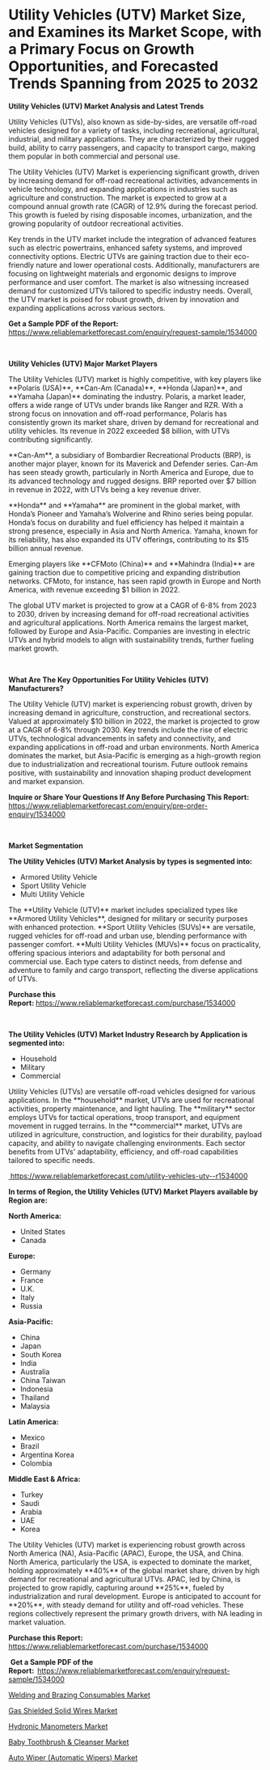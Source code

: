 <p><h1>Utility Vehicles (UTV) Market Size, and Examines its Market Scope, with a Primary Focus on Growth Opportunities, and Forecasted Trends Spanning from 2025 to 2032</h1></p><p><strong>Utility Vehicles (UTV) Market Analysis and Latest Trends</strong></p>
<p><p>Utility Vehicles (UTVs), also known as side-by-sides, are versatile off-road vehicles designed for a variety of tasks, including recreational, agricultural, industrial, and military applications. They are characterized by their rugged build, ability to carry passengers, and capacity to transport cargo, making them popular in both commercial and personal use.</p><p>The Utility Vehicles (UTV) Market is experiencing significant growth, driven by increasing demand for off-road recreational activities, advancements in vehicle technology, and expanding applications in industries such as agriculture and construction. The market is expected to grow at a compound annual growth rate (CAGR) of 12.9% during the forecast period. This growth is fueled by rising disposable incomes, urbanization, and the growing popularity of outdoor recreational activities.</p><p>Key trends in the UTV market include the integration of advanced features such as electric powertrains, enhanced safety systems, and improved connectivity options. Electric UTVs are gaining traction due to their eco-friendly nature and lower operational costs. Additionally, manufacturers are focusing on lightweight materials and ergonomic designs to improve performance and user comfort. The market is also witnessing increased demand for customized UTVs tailored to specific industry needs. Overall, the UTV market is poised for robust growth, driven by innovation and expanding applications across various sectors.</p></p>
<p><strong>Get a Sample PDF of the Report:&nbsp;</strong> <a href="https://www.reliablemarketforecast.com/enquiry/request-sample/1534000?utm_campaign=1903&utm_medium=2&utm_source=Github&utm_content=ia&utm_term=23012025&utm_id=utility-vehicles-utv">https://www.reliablemarketforecast.com/enquiry/request-sample/1534000</a></p>
<p>&nbsp;</p>
<p><strong>Utility Vehicles (UTV) Major Market Players</strong></p>
<p><p>The Utility Vehicles (UTV) market is highly competitive, with key players like **Polaris (USA)**, **Can-Am (Canada)**, **Honda (Japan)**, and **Yamaha (Japan)** dominating the industry. Polaris, a market leader, offers a wide range of UTVs under brands like Ranger and RZR. With a strong focus on innovation and off-road performance, Polaris has consistently grown its market share, driven by demand for recreational and utility vehicles. Its revenue in 2022 exceeded $8 billion, with UTVs contributing significantly.</p><p>**Can-Am**, a subsidiary of Bombardier Recreational Products (BRP), is another major player, known for its Maverick and Defender series. Can-Am has seen steady growth, particularly in North America and Europe, due to its advanced technology and rugged designs. BRP reported over $7 billion in revenue in 2022, with UTVs being a key revenue driver.</p><p>**Honda** and **Yamaha** are prominent in the global market, with Honda’s Pioneer and Yamaha’s Wolverine and Rhino series being popular. Honda’s focus on durability and fuel efficiency has helped it maintain a strong presence, especially in Asia and North America. Yamaha, known for its reliability, has also expanded its UTV offerings, contributing to its $15 billion annual revenue.</p><p>Emerging players like **CFMoto (China)** and **Mahindra (India)** are gaining traction due to competitive pricing and expanding distribution networks. CFMoto, for instance, has seen rapid growth in Europe and North America, with revenue exceeding $1 billion in 2022.</p><p>The global UTV market is projected to grow at a CAGR of 6-8% from 2023 to 2030, driven by increasing demand for off-road recreational activities and agricultural applications. North America remains the largest market, followed by Europe and Asia-Pacific. Companies are investing in electric UTVs and hybrid models to align with sustainability trends, further fueling market growth.</p></p>
<p>&nbsp;</p>
<p><strong>What Are The Key Opportunities For Utility Vehicles (UTV) Manufacturers?</strong></p>
<p><p>The Utility Vehicle (UTV) market is experiencing robust growth, driven by increasing demand in agriculture, construction, and recreational sectors. Valued at approximately $10 billion in 2022, the market is projected to grow at a CAGR of 6-8% through 2030. Key trends include the rise of electric UTVs, technological advancements in safety and connectivity, and expanding applications in off-road and urban environments. North America dominates the market, but Asia-Pacific is emerging as a high-growth region due to industrialization and recreational tourism. Future outlook remains positive, with sustainability and innovation shaping product development and market expansion.</p></p>
<p><strong>Inquire or Share Your Questions If Any Before Purchasing This Report:</strong> <a href="https://www.reliablemarketforecast.com/enquiry/pre-order-enquiry/1534000?utm_campaign=1903&utm_medium=2&utm_source=Github&utm_content=ia&utm_term=23012025&utm_id=utility-vehicles-utv">https://www.reliablemarketforecast.com/enquiry/pre-order-enquiry/1534000</a></p>
<p>&nbsp;</p>
<p><strong>Market Segmentation</strong></p>
<p><strong>The Utility Vehicles (UTV) Market Analysis by types is segmented into:</strong></p>
<p><ul><li>Armored Utility Vehicle</li><li>Sport Utility Vehicle</li><li>Multi Utility Vehicle</li></ul></p>
<p><p>The **Utility Vehicle (UTV)** market includes specialized types like **Armored Utility Vehicles**, designed for military or security purposes with enhanced protection. **Sport Utility Vehicles (SUVs)** are versatile, rugged vehicles for off-road and urban use, blending performance with passenger comfort. **Multi Utility Vehicles (MUVs)** focus on practicality, offering spacious interiors and adaptability for both personal and commercial use. Each type caters to distinct needs, from defense and adventure to family and cargo transport, reflecting the diverse applications of UTVs.</p></p>
<p><strong>Purchase this Report:&nbsp;</strong><a href="https://www.reliablemarketforecast.com/purchase/1534000?utm_campaign=1903&utm_medium=2&utm_source=Github&utm_content=ia&utm_term=23012025&utm_id=utility-vehicles-utv">https://www.reliablemarketforecast.com/purchase/1534000</a></p>
<p>&nbsp;</p>
<p><strong>The Utility Vehicles (UTV) Market Industry Research by Application is segmented into:</strong></p>
<p><ul><li>Household</li><li>Military</li><li>Commercial</li></ul></p>
<p><p>Utility Vehicles (UTVs) are versatile off-road vehicles designed for various applications. In the **household** market, UTVs are used for recreational activities, property maintenance, and light hauling. The **military** sector employs UTVs for tactical operations, troop transport, and equipment movement in rugged terrains. In the **commercial** market, UTVs are utilized in agriculture, construction, and logistics for their durability, payload capacity, and ability to navigate challenging environments. Each sector benefits from UTVs' adaptability, efficiency, and off-road capabilities tailored to specific needs.</p></p>
<p><a href="https://www.reliablemarketforecast.com/utility-vehicles-utv--r1534000?utm_campaign=1903&utm_medium=2&utm_source=Github&utm_content=ia&utm_term=23012025&utm_id=utility-vehicles-utv">&nbsp;https://www.reliablemarketforecast.com/utility-vehicles-utv--r1534000</a></p>
<p><strong>In terms of Region, the Utility Vehicles (UTV) Market Players available by Region are:</strong></p>
<p>
    <p> <strong> North America: </strong>
        <ul>
            <li>United States</li>
            <li>Canada</li>
        </ul>
        </p> 
    <p> <strong> Europe: </strong>
        <ul>
            <li>Germany</li>
            <li>France</li>
            <li>U.K.</li>
            <li>Italy</li>
            <li>Russia</li>
        </ul>
        </p> 
    <p> <strong> Asia-Pacific: </strong>
        <ul>
            <li>China</li>
            <li>Japan</li>
            <li>South Korea</li>
            <li>India</li>
            <li>Australia</li>
            <li>China Taiwan</li>
            <li>Indonesia</li>
            <li>Thailand</li>
            <li>Malaysia</li>
        </ul>
        </p> 
    <p> <strong> Latin America: </strong>
        <ul>
            <li>Mexico</li>
            <li>Brazil</li>
            <li>Argentina Korea</li>
            <li>Colombia</li>
        </ul>
        </p> 
    <p> <strong> Middle East & Africa: </strong>
        <ul>
            <li>Turkey</li>
            <li>Saudi</li>
            <li>Arabia</li>
            <li>UAE</li>
            <li>Korea</li>
        </ul>
    </p>
    </p>
<p><p>The Utility Vehicles (UTV) market is experiencing robust growth across North America (NA), Asia-Pacific (APAC), Europe, the USA, and China. North America, particularly the USA, is expected to dominate the market, holding approximately **40%** of the global market share, driven by high demand for recreational and agricultural UTVs. APAC, led by China, is projected to grow rapidly, capturing around **25%**, fueled by industrialization and rural development. Europe is anticipated to account for **20%**, with steady demand for utility and off-road vehicles. These regions collectively represent the primary growth drivers, with NA leading in market valuation.</p></p>
<p><strong>Purchase this Report: </strong><a href="https://www.reliablemarketforecast.com/purchase/1534000?utm_campaign=1903&utm_medium=2&utm_source=Github&utm_content=ia&utm_term=23012025&utm_id=utility-vehicles-utv">https://www.reliablemarketforecast.com/purchase/1534000</a></p>
<p>&nbsp;<strong>Get a Sample PDF of the Report:&nbsp;&nbsp;</strong><a href="https://www.reliablemarketforecast.com/enquiry/request-sample/1534000?utm_campaign=1903&utm_medium=2&utm_source=Github&utm_content=ia&utm_term=23012025&utm_id=utility-vehicles-utv">https://www.reliablemarketforecast.com/enquiry/request-sample/1534000</a></p>
<p><strong></strong></p>
<p><p><a href="https://www.linkedin.com/pulse/in-depth-analysis-global-welding-brazing-consumables-market-w7vaf?utm_campaign=1903&utm_medium=2&utm_source=Github&utm_content=ia&utm_term=23012025&utm_id=utility-vehicles-utv">Welding and Brazing Consumables Market</a></p><p><a href="https://www.linkedin.com/pulse/financial-insights-market-potential-gas-shielded-solid-wires-rpcnc?utm_campaign=1903&utm_medium=2&utm_source=Github&utm_content=ia&utm_term=23012025&utm_id=utility-vehicles-utv">Gas Shielded Solid Wires Market</a></p><p><a href="https://www.linkedin.com/pulse/whats-driving-hydronic-manometers-market-2025-2032-forecast-xawzf?utm_campaign=1903&utm_medium=2&utm_source=Github&utm_content=ia&utm_term=23012025&utm_id=utility-vehicles-utv">Hydronic Manometers Market</a></p><p><a href="https://www.linkedin.com/pulse/baby-toothbrush-cleanser-market-report-driving-growth-industry-dchlf?utm_campaign=1903&utm_medium=2&utm_source=Github&utm_content=ia&utm_term=23012025&utm_id=utility-vehicles-utv">Baby Toothbrush & Cleanser Market</a></p><p><a href="https://github.com/sungbruington660/Market-Research-Report-List-1/blob/main/auto-wiper-automatic-wipers-market.md?utm_campaign=1903&utm_medium=2&utm_source=Github&utm_content=ia&utm_term=23012025&utm_id=utility-vehicles-utv">Auto Wiper (Automatic Wipers) Market</a></p></p>